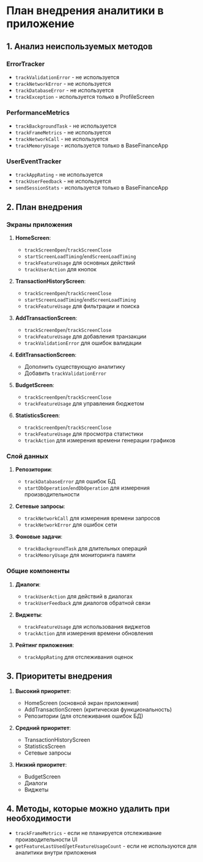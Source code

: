 # План внедрения аналитики в приложение

## 1. Анализ неиспользуемых методов

### ErrorTracker
- `trackValidationError` - не используется
- `trackNetworkError` - не используется
- `trackDatabaseError` - не используется
- `trackException` - используется только в ProfileScreen

### PerformanceMetrics
- `trackBackgroundTask` - не используется
- `trackFrameMetrics` - не используется
- `trackNetworkCall` - не используется
- `trackMemoryUsage` - используется только в BaseFinanceApp

### UserEventTracker
- `trackAppRating` - не используется
- `trackUserFeedback` - не используется
- `sendSessionStats` - используется только в BaseFinanceApp

## 2. План внедрения

### Экраны приложения
1. **HomeScreen**:
   - `trackScreenOpen`/`trackScreenClose`
   - `startScreenLoadTiming`/`endScreenLoadTiming`
   - `trackFeatureUsage` для основных действий
   - `trackUserAction` для кнопок

2. **TransactionHistoryScreen**:
   - `trackScreenOpen`/`trackScreenClose`
   - `startScreenLoadTiming`/`endScreenLoadTiming`
   - `trackFeatureUsage` для фильтрации и поиска

3. **AddTransactionScreen**:
   - `trackScreenOpen`/`trackScreenClose`
   - `trackFeatureUsage` для добавления транзакции
   - `trackValidationError` для ошибок валидации

4. **EditTransactionScreen**:
   - Дополнить существующую аналитику
   - Добавить `trackValidationError`

5. **BudgetScreen**:
   - `trackScreenOpen`/`trackScreenClose`
   - `trackFeatureUsage` для управления бюджетом

6. **StatisticsScreen**:
   - `trackScreenOpen`/`trackScreenClose`
   - `trackFeatureUsage` для просмотра статистики
   - `trackAction` для измерения времени генерации графиков

### Слой данных
1. **Репозитории**:
   - `trackDatabaseError` для ошибок БД
   - `startDbOperation`/`endDbOperation` для измерения производительности

2. **Сетевые запросы**:
   - `trackNetworkCall` для измерения времени запросов
   - `trackNetworkError` для ошибок сети

3. **Фоновые задачи**:
   - `trackBackgroundTask` для длительных операций
   - `trackMemoryUsage` для мониторинга памяти

### Общие компоненты
1. **Диалоги**:
   - `trackUserAction` для действий в диалогах
   - `trackUserFeedback` для диалогов обратной связи

2. **Виджеты**:
   - `trackFeatureUsage` для использования виджетов
   - `trackAction` для измерения времени обновления

3. **Рейтинг приложения**:
   - `trackAppRating` для отслеживания оценок

## 3. Приоритеты внедрения
1. **Высокий приоритет**:
   - HomeScreen (основной экран приложения)
   - AddTransactionScreen (критическая функциональность)
   - Репозитории (для отслеживания ошибок БД)

2. **Средний приоритет**:
   - TransactionHistoryScreen
   - StatisticsScreen
   - Сетевые запросы

3. **Низкий приоритет**:
   - BudgetScreen
   - Диалоги
   - Виджеты

## 4. Методы, которые можно удалить при необходимости
- `trackFrameMetrics` - если не планируется отслеживание производительности UI
- `getFeatureLastUsed`/`getFeatureUsageCount` - если не используются для аналитики внутри приложения 
